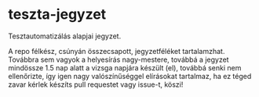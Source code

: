 # teszta-jegyzet

Tesztautomatizálás alapjai jegyzet.

A repo félkész, csúnyán összecsapott, jegyzetféléket tartalamzhat.
Továbbra sem vagyok a helyesírás nagy-mestere, továbbá a jegyzet mindössze 1.5 nap alatt a vizsga napjára készült (el), továbbá senki nem ellenőrizte, így igen nagy valószínűséggel elírásokat tartalmaz, ha ez téged zavar kérlek készíts pull requestet vagy issue-t, köszi!
